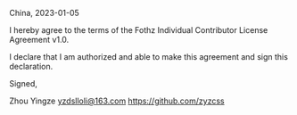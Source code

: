China, 2023-01-05

I hereby agree to the terms of the Fothz Individual Contributor License
Agreement v1.0.

I declare that I am authorized and able to make this agreement and sign this
declaration.

Signed,

Zhou Yingze yzdslloli@163.com https://github.com/zyzcss
